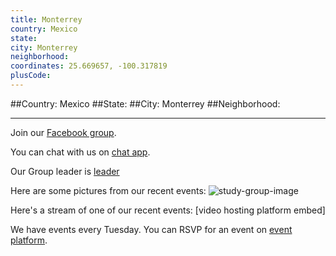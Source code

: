 ```yaml
---
title: Monterrey
country: Mexico
state: 
city: Monterrey
neighborhood: 
coordinates: 25.669657, -100.317819
plusCode:
---
```


##Country: Mexico
##State: 
##City: Monterrey
##Neighborhood: 
*****
Join our [Facebook group](https://www.facebook.com/groups/free.code.camp.monterrey).

You can chat with us on [chat app]().

Our Group leader is [leader]()

Here are some pictures from our recent events:
![study-group-image]()

Here's a stream of one of our recent events:
[video hosting platform embed]

We have events every Tuesday. You can RSVP for an event on [event platform]().

